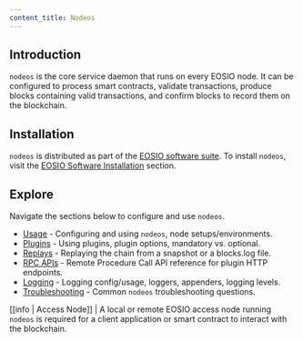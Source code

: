 ```yaml
---
content_title: Nodeos
---
```


## Introduction

`nodeos` is the core service daemon that runs on every EOSIO node. It can be configured to process smart contracts, validate transactions, produce blocks containing valid transactions, and confirm blocks to record them on the blockchain.

## Installation

`nodeos` is distributed as part of the [EOSIO software suite](https://github.com/EOSIO/eos/blob/master/README.md). To install `nodeos`, visit the [EOSIO Software Installation](../00_install/index.md) section.

## Explore

Navigate the sections below to configure and use `nodeos`.

* [Usage](02_usage/index.md) - Configuring and using `nodeos`, node setups/environments.
* [Plugins](03_plugins/index.md) - Using plugins, plugin options, mandatory vs. optional.
* [Replays](04_replays/index.md) - Replaying the chain from a snapshot or a blocks.log file.
* [RPC APIs](05_rpc_apis/index.md) - Remote Procedure Call API reference for plugin HTTP endpoints.
* [Logging](06_logging/index.md) - Logging config/usage, loggers, appenders, logging levels.
* [Troubleshooting](08_troubleshooting/index.md) - Common `nodeos` troubleshooting questions.

[[info | Access Node]]
| A local or remote EOSIO access node running `nodeos` is required for a client application or smart contract to interact with the blockchain.
